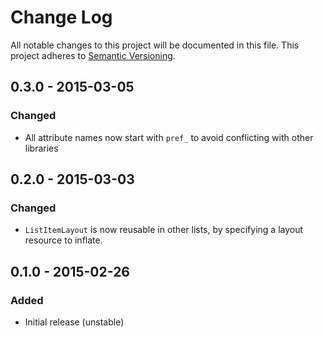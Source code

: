 # Change Log
All notable changes to this project will be documented in this file.
This project adheres to [Semantic Versioning](http://semver.org/).

## 0.3.0 - 2015-03-05
### Changed
- All attribute names now start with `pref_` to avoid conflicting with other libraries

## 0.2.0 - 2015-03-03
### Changed
- `ListItemLayout` is now reusable in other lists, by specifying a layout resource to inflate.

## 0.1.0 - 2015-02-26
### Added
- Initial release (unstable)